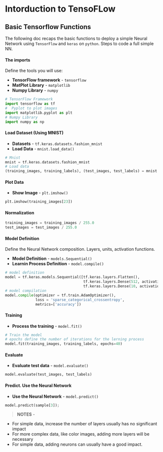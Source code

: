 # Intorduction to TensoFLow
## Basic Tensorflow Functions
The following doc recaps the basic functions to deploy a simple Neural Network using `TensorFlow` and `keras` on `python`. Steps to code a full simple NN.

#### The imports
Define the tools you will use:
* **TensorFlow framework** - `tensorflow`
* **MatPlot Library** - `matplotlib`
* **Numpy Library** - `numpy`

```python
# TensorFlow Framework
import tensorflow as tf
#  Pyplot to plot images
import matplotlib.pyplot as plt
# Numpy Library
import numpy as np
```
#### Load Dataset (Using MNIST)
* **Datasets** - `tf.keras.datasets.fashion_mnist` 
* **Load Data** - `mnist.load_data()`

```python
# Mnist
mnist = tf.keras.datasets.fashion_mnist
# Load data
(training_images, training_labels), (test_images, test_labels) = mnist.load_data()
```

#### Plot Data
* **Show Image** - `plt.imshow()`

```python
plt.imshow(training_images[23])
```

#### Normalization
```python
training_images = training_images / 255.0
test_images = test_images / 255.0
```

#### Model Definition
Define the Neural Network composition. Layers, units, activation functions.
* **Model Definition** - `models.Sequential()`
* **Learnin Process Definition** - `model.compile()`

```python
# model definition
model = tf.keras.models.Sequential([tf.keras.layers.Flatten(), 
                                    tf.keras.layers.Dense(512, activation=tf.nn.relu), 
                                    tf.keras.layers.Dense(10, activation=tf.nn.softmax)])
# model compilation
model.compile(optimizer = tf.train.AdamOptimizer(),
              loss = 'sparse_categorical_crossentropy',
              metrics=['accuracy'])
```

#### Training
* **Process the training** - `model.fit()`

```python
# Train the model
# epochs define the number of iterations for the lerning process
model.fit(training_images, training_labels, epochs=40)
```

#### Evaluate
* **Evaluate test data** - `model.evaluate()`

```python
model.evaluate(test_images, test_labels)
```

#### Predict. Use the Neural Network

* **Use the Neural Network** - `model.predict()`

```python
model.predict(sample[3]);
```

> **NOTES** - 
* For simple data, increase the number of layers usually has no significant impact
* For more complex data, like color images, adding more layers will be necessary
* For simple data, adding neurons can usually have a good impact.



